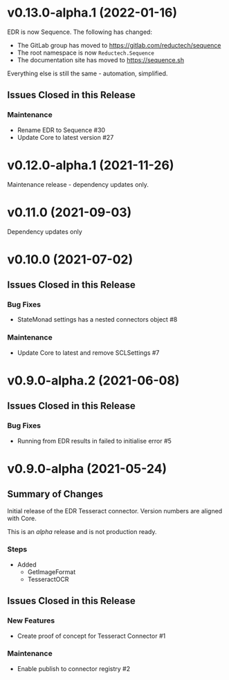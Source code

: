 # v0.13.0-alpha.1 (2022-01-16)

EDR is now Sequence. The following has changed:

- The GitLab group has moved to https://gitlab.com/reductech/sequence
- The root namespace is now `Reductech.Sequence`
- The documentation site has moved to https://sequence.sh

Everything else is still the same - automation, simplified.

## Issues Closed in this Release

### Maintenance

- Rename EDR to Sequence #30
- Update Core to latest version #27

# v0.12.0-alpha.1 (2021-11-26)

Maintenance release - dependency updates only.

# v0.11.0 (2021-09-03)

Dependency updates only

# v0.10.0 (2021-07-02)

## Issues Closed in this Release

### Bug Fixes

- StateMonad settings has a nested connectors object #8

### Maintenance

- Update Core to latest and remove SCLSettings #7

# v0.9.0-alpha.2 (2021-06-08)

## Issues Closed in this Release

### Bug Fixes

- Running from EDR results in failed to initialise error #5

# v0.9.0-alpha (2021-05-24)

## Summary of Changes

Initial release of the EDR Tesseract connector.
Version numbers are aligned with Core.

This is an _alpha_ release and is not production ready.

### Steps

- Added
  - GetImageFormat
  - TesseractOCR

## Issues Closed in this Release

### New Features

- Create proof of concept for Tesseract Connector #1

### Maintenance

- Enable publish to connector registry #2


